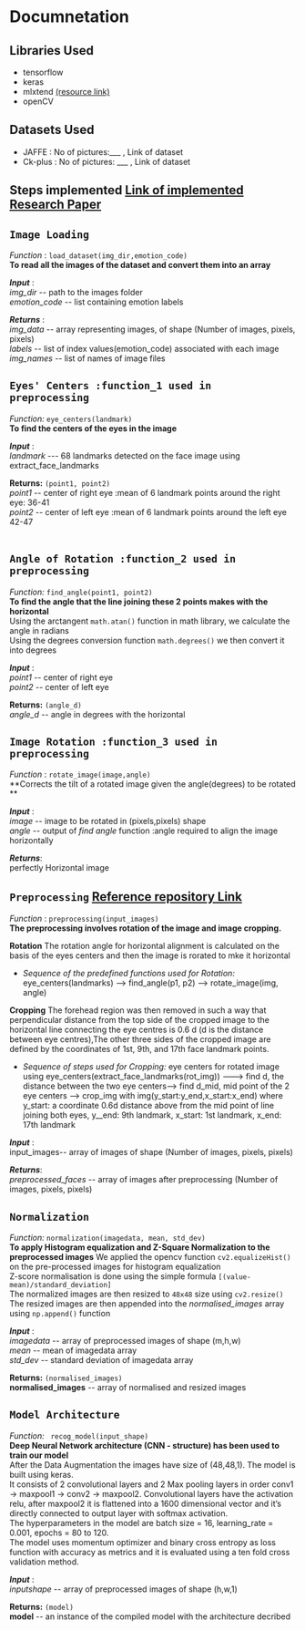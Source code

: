 # Documnetation
## Libraries Used
* tensorflow
* keras
* mlxtend  [(resource link)](http://rasbt.github.io/mlxtend/user_guide/image/extract_face_landmarks/#overview)
* openCV

## Datasets Used
* JAFFE   : No of pictures:___ ,  Link of dataset
* Ck-plus : No of pictures: ___ , Link of dataset

## Steps implemented  [Link of implemented Research Paper](https://link.springer.com/article/10.1007/s00371-019-01627-4)
## `Image Loading` 
_Function_ : `load_dataset(img_dir,emotion_code)`<br>
**To read all the images of the dataset and convert them into an array**<br>

**_Input_** : <br>
_img_dir_ -- path to the images folder<br>
_emotion_code_ -- list containing emotion labels<br>

**_Returns_** : <br>
_img_data_ -- array representing images, of shape (Number of images, pixels, pixels)<br>
_labels_ -- list of index values(emotion_code) associated with each image<br>
_img_names_ -- list of names of image files<br>

## `Eyes' Centers :function_1 used in preprocessing`
_Function:_ `eye_centers(landmark)`<br>
__To find the centers of the eyes in the image__<br>

**_Input_** : <br>
_landmark_ --- 68 landmarks detected on the face image using extract_face_landmarks <br>

__Returns:__ `(point1, point2)`<br>
_point1_ -- center of right eye :mean of 6 landmark points around the right eye: 36-41<br>
_point2_ -- center of left eye :mean of 6 landmark points around the left eye 42-47<br><br>

## `Angle of Rotation :function_2 used in preprocessing`
_Function:_ `find_angle(point1, point2)`<br>
__To find the angle that the line joining these 2 points makes with the horizontal__<br>
Using the arctangent `math.atan()` function in math library, we calculate the angle in radians<br>
Using the degrees conversion function `math.degrees()` we then convert it into degrees<br>

**_Input_** : <br>
_point1_ -- center of right eye<br>
_point2_ -- center of left eye<br>

__Returns:__ `(angle_d)`<br>
_angle_d_ -- angle in degrees with the horizontal<br>


## `Image Rotation :function_3 used in preprocessing `
_Function_ : `rotate_image(image,angle)`<br>
**Corrects the tilt of a rotated image given the angle(degrees) to be rotated **<br>

**_Input_** : <br>
_image_ -- image to be rotated in (pixels,pixels) shape<br>
_angle_ -- output of _find angle_ function :angle required to align the image horizontally<br>

**_Returns_**:<br>
perfectly Horizontal image<br>

## `Preprocessing` [Reference repository Link](https://github.com/anas-899/facial-expression-recognition-Jaffe)
_Function_ : `preprocessing(input_images)`<br>
**The preprocessing involves rotation of the image and image cropping.**<br>

**Rotation**
The rotation angle for horizontal alignment is calculated on the basis of the eyes centers and then the image is rorated to mke it horizontal 
* _Sequence of the predefined functions used for Rotation:_ eye_centers(landmarks) -->  find_angle(p1, p2) --> rotate_image(img, angle)

**Cropping**
The forehead region was then removed in such a way that
perpendicular distance from the top side of the cropped image
to the horizontal line connecting the eye centres is 0.6 d (d
is the distance between eye centres),The other three sides of the cropped image are defined by the
coordinates of 1st, 9th, and 17th face landmark points.
* _Sequence of steps used for Cropping:_ eye centers for rotated image using eye_centers(extract_face_landmarks(rot_img)) ---> find d, the distance between the two eye centers--> find d_mid, mid point of the 2 eye centers --> crop_img with img(y_start:y_end,x_start:x_end) where y_start: a coordinate 0.6d distance above from the mid point of line joining both eyes, y__end: 9th landmark, x_start: 1st landmark, x_end: 17th landmark

**_Input_** : <br>
input_images-- array of images of shape (Number of images, pixels, pixels)<br>

**_Returns_**:<br>
_preprocessed_faces_ -- array of images after preprocessing (Number of images, pixels, pixels)

## `Normalization` 
_Function:_ `normalization(imagedata, mean, std_dev)`<br>
__To apply Histogram equalization and Z-Square Normalization to the preprocessed images__
We applied the opencv function `cv2.equalizeHist()` on the pre-processed images for histogram equalization<br>
Z-score normalisation is done using the simple formula `[(value-mean)/standard_deviation]`<br>
The normalized images are then resized to `48x48` size using `cv2.resize()`<br>
The resized images are then appended into the _normalised_images_ array using `np.append()` function<br>

**_Input_** : <br>
_imagedata_ -- array of preprocessed images of shape (m,h,w)<br>
_mean_ -- mean of imagedata array<br>
_std_dev_ -- standard deviation of imagedata array<br>

__Returns:__ `(normalised_images)`<br>
__normalised_images__ -- array of normalised and resized images<br>

## `Model Architecture`
_Function:_ ` recog_model(input_shape)`<br>
__Deep Neural Network architecture (CNN - structure) has been used to train our model__<br>
After the Data Augmentation the images have size of (48,48,1). The model is built using keras.<br>
It consists of 2 convolutional layers and 2 Max pooling layers in order conv1 -> maxpool1 -> conv2 -> maxpool2. Convolutional layers have the activation relu, after maxpool2 it is flattened into a 1600 dimensional vector and it’s directly connected to output layer with softmax activation.<br>
The hyperparameters in the model are batch size = 16, learning_rate = 0.001, epochs = 80 to 120.<br>
The model uses momentum optimizer and binary cross entropy as loss function with accuracy as metrics and it is evaluated using a ten fold cross validation method.<br>

**_Input_** : <br>
_inputshape_ -- array of preprocessed images of shape (h,w,1)<br>

__Returns:__ `(model)`<br>
__model__ -- an instance of the compiled model with the architecture decribed<br>


